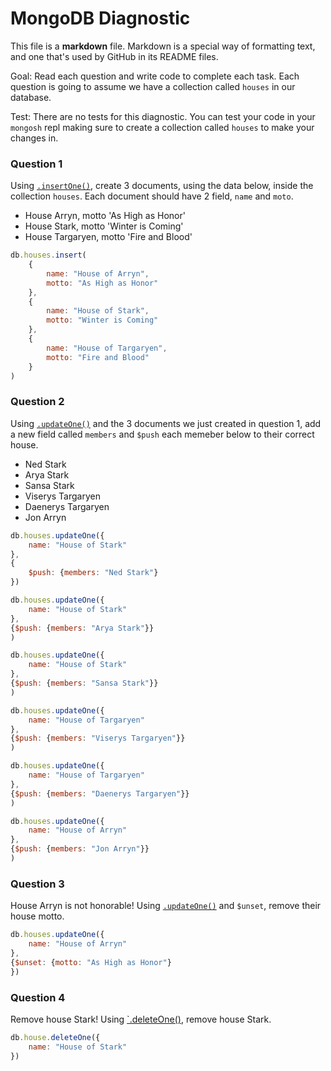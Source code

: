 # MongoDB Diagnostic

This file is a **markdown** file. Markdown is a special way of formatting text, and one that's used by GitHub in its README files.

Goal: Read each question and write code to complete each task. Each question is going to assume we have a collection called `houses` in our database. 

Test: There are no tests for this diagnostic. You can test your code in your `mongosh` repl making sure to create a collection called `houses` to make your changes in.

### Question 1

Using [`.insertOne()`](https://www.mongodb.com/docs/manual/reference/method/db.collection.insertOne/), create 3 documents, using the data below, inside the collection `houses`. Each document should have 2 field, `name` and `moto`.

- House Arryn, motto 'As High as Honor'
- House Stark, motto 'Winter is Coming'
- House Targaryen, motto 'Fire and Blood'

```js
db.houses.insert(
    {
        name: "House of Arryn",
        motto: "As High as Honor"
    },
    {
        name: "House of Stark",
        motto: "Winter is Coming"
    }, 
    {
        name: "House of Targaryen",
        motto: "Fire and Blood"
    }
)
```

### Question 2

Using [`.updateOne()`](https://www.mongodb.com/docs/manual/reference/method/db.collection.updateOne/) and the 3 documents we just created in question 1, add a new field called `members` and `$push` each memeber below to their correct house.

- Ned Stark
- Arya Stark
- Sansa Stark
- Viserys Targaryen
- Daenerys Targaryen
- Jon Arryn

```js
db.houses.updateOne({
    name: "House of Stark"
},
{
    $push: {members: "Ned Stark"}
})

db.houses.updateOne({
    name: "House of Stark"
},
{$push: {members: "Arya Stark"}}
)

db.houses.updateOne({
    name: "House of Stark"
},
{$push: {members: "Sansa Stark"}}
)

db.houses.updateOne({
    name: "House of Targaryen"
},
{$push: {members: "Viserys Targaryen"}}
)

db.houses.updateOne({
    name: "House of Targaryen"
},
{$push: {members: "Daenerys Targaryen"}}
)

db.houses.updateOne({
    name: "House of Arryn"
},
{$push: {members: "Jon Arryn"}}
)


```

### Question 3

House Arryn is not honorable! Using [`.updateOne()`](https://www.mongodb.com/docs/manual/reference/method/db.collection.updateOne/) and `$unset`, remove their house motto.

```js
db.houses.updateOne({
    name: "House of Arryn"
},
{$unset: {motto: "As High as Honor"}
})
```

### Question 4

Remove house Stark! Using [`.deleteOne()](https://www.mongodb.com/docs/manual/reference/method/db.collection.deleteOne/), remove house Stark.

```js
db.house.deleteOne({
    name: "House of Stark"
})
```